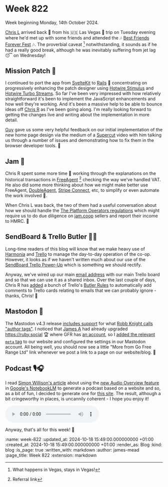 Week 822
========

Week beginning Monday, 14th October 2024.

[Chris L][] arrived back 🛬 from his 🇺🇸 Las Vegas 🎰 trip on Tuesday evening where he'd met up with some friends and attended the 🎶 [Best Friends Forever Fest][] 🎶. The proverbial caveat [^1] notwithstanding, it sounds as if he had a really good break, although he was inevitably suffering from jet lag 😴 on Wednesday!

## Mission Patch 🚀

I continued to port the app from [SvelteKit][] to [Rails][] 🚂 concentrating on progressively enhancing the patch designer using [Hotwire Stimulus][] and [Hotwire Turbo Streams][]. So far I've been very impressed with how relatively straightforward it's been to implement the JavaScript enhancements and how well they're working. And it's been a massive help to be able to bounce ideas off [Chris R][] as I've been going along. I'm really looking forward to getting the changes live and writing about the implementation in more detail.

[Guy][guy-moorhouse] gave us some very helpful feedback on our initial implementation of the new home page design via the medium of a [Supercut][] video with him talking us through a number of issues and demonstrating how to fix them in the browser developer tools. 🎉

## Jam 🍓

Chris R spent some more time 🥇 working through the explanations on the historical transactions in [FreeAgent][] [^2] checking the way we've handled VAT. He also did some more thinking about how we might make better use FreeAgent, [DoubleAgent][], [Stripe Connect][], etc, to simplify or even automate the work involved 🤖.

When Chris L was back, the two of them had a useful conversation about how we should handle the [The Platform Operators regulations][] which might require us to do due diligence on [jam.coop][] sellers and report their income to HMRC. 💸

## SendBoard & Trello Butler 📩🤵

Long-time readers of this blog will know that we make heavy use of [Harmonia][] and [Trello][] to manage the day-to-day operation of the co-op. However, it looks as if we haven't written much about our use of the [SendBoard Trello Power-Up][] which is something we should rectify.

Anyway, we've wired up our main [email address][gfr-email] with our main Trello board and so that we can use it as a shared inbox. Over the last couple of days, Chris&nbsp;R has [added][trello-configuration] a bunch of Trello's [Butler Rules][] to automatically add comments to Trello cards relating to emails that we can probably ignore - thanks, Chris! 👏

## Mastodon 🐘

The Mastodon v4.3 release [includes support][helping-writers] for what [Robb Knight calls "author tags"][author-tags]. I noticed that [James A][] had already upgraded https://ruby.social 🏆 where GFR has [an account][freerange-ruby-social], so I [added the relevant `meta` tag][commit-fce6f547] to our website and configured the settings in our Mastodon account. All being well, you should now see a little "More from Go Free Range Ltd" link whenever we post a link to a page on our website/blog. 🤞

## Podcast 🎙️🎧

I read [Simon Willison's article][] about using the [new Audio Overview feature][] in [Google's NotebookLM][] to generate a podcast based on a website and so, as a bit of fun, I decided to generate one for [this site][gfr-website]. The result, although a bit cringeworthy in places, is uncannily coherent - I hope you enjoy it!

<p>
  <audio src="/media/blog/notebooklm-gfr-podcast.mp3" controls>
    Your browser does not support audio.
  </audio>
</p>

Anyway, that's all for this week! 👋

[^1]: What happens in Vegas, stays in Vegas!
[^2]: Referral link

[Chris L]: /chris-lowis
[Best Friends Forever Fest]: https://www.bestfriendsforeverfest.com/
[Rails]: https://rubyonrails.org/
[SvelteKit]: https://kit.svelte.dev/
[Hotwire Stimulus]: https://stimulus.hotwired.dev/
[Hotwire Turbo Streams]: https://turbo.hotwired.dev/handbook/streams
[Chris R]: /chris-roos
[FreeAgent]: http://fre.ag/3276i4uh
[DoubleAgent]: https://doubleagent.io
[Stripe Connect]: https://stripe.com/gb/connect
[The Platform Operators regulations]: https://www.legislation.gov.uk/uksi/2023/817/contents/made
[helping-writers]: https://blog.joinmastodon.org/2024/10/mastodon-4.3/#helping-writers-and-journalists
[author-tags]: https://rknight.me/blog/setting-up-mastodon-author-tags/
[James A]: http://lazyatom.com/
[freerange-ruby-social]: https://ruby.social/@freerange
[commit-fce6f547]: https://github.com/freerange/site/commit/fce6f547853b4f6426995065972be6ff9128dce4
[Harmonia]: https://harmonia.io/
[Trello]: https://trello.com
[SendBoard Trello Power-Up]: https://www.sendboard.com/
[gfr-email]: mailto:lets@gofreerange.com
[Butler Rules]: https://support.atlassian.com/trello/docs/create-and-manage-automations/#Rules
[trello-configuration]: https://github.com/freerange/trello-configuration
[jam.coop]: https://jam.coop
[guy-moorhouse]: https://www.futurefabric.co/
[Supercut]: https://supercut.video
[Google's NotebookLM]: https://notebooklm.google.com/
[Simon Willison's article]: https://simonwillison.net/2024/Oct/17/notebooklm-pelicans/
[new Audio Overview feature]: https://blog.google/technology/ai/notebooklm-update-october-2024/
[gfr-website]: /

:name: week-822
:updated_at: 2024-10-18 15:49:00.000000000 +01:00
:created_at: 2024-10-18 15:49:00.000000000 +01:00
:render_as: Blog
:kind: blog
:is_page: true
:written_with: markdown
:author: james-mead
:page_title: Week 822
:extension: markdown
